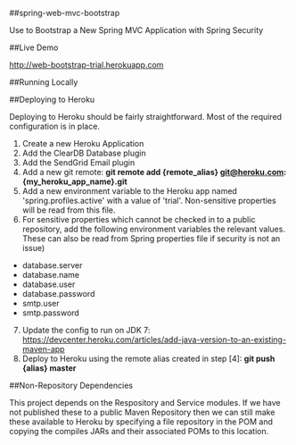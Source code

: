 ##spring-web-mvc-bootstrap


Use to Bootstrap a New Spring MVC Application with Spring Security

##Live Demo


http://web-bootstrap-trial.herokuapp.com

##Running Locally



##Deploying to Heroku

Deploying to Heroku should be fairly straightforward. Most of the required configuration is in place.

1. Create a new Heroku Application
2. Add the ClearDB Database plugin
3. Add the SendGrid Email plugin
4. Add a new git remote: **git remote add {remote_alias} git@heroku.com:{my_heroku_app_name}.git**
5. Add a new environment variable to the Heroku app named 'spring.profiles.active' with a value of 'trial'. Non-sensitive properties will be read from this file.
6. For sensitive properties which cannot be checked in to a public repository, add the following environment variables the relevant values. These can also be read from Spring properties file if security is not an issue)
  * database.server
  * database.name
  * database.user
  * database.password
  * smtp.user
  * smtp.password
7. Update the config to run on JDK 7: https://devcenter.heroku.com/articles/add-java-version-to-an-existing-maven-app
8. Deploy to Heroku using the remote alias created in step [4]: **git push {alias} master**

##Non-Repository Dependencies

This project depends on the Respository and Service modules. If we have not published these to a public Maven Repository then we can still make these
available to Heroku by specifying a file repository in the POM and copying the compiles JARs and their associated POMs to this location.

